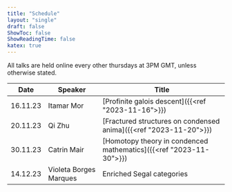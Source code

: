 ```yaml
---
title: "Schedule"
layout: "single"
draft: false
ShowToc: false
ShowReadingTime: false
katex: true
---
```


All talks are held online every other thursdays at 3PM GMT, unless otherwise stated. 

|Date    |Speaker                |Title|
|--------|-----------------------|-----|
|16.11.23|Itamar Mor             |[Profinite galois descent]({{<ref "2023-11-16">}})|
|20.11.23|Qi Zhu                 |[Fractured structures on condensed anima]({{<ref "2023-11-20">}})|
|30.11.23|Catrin Mair            |[Homotopy theory in condenced mathematics]({{<ref "2023-11-30">}})|
|14.12.23|Violeta Borges Marques |Enriched Segal categories|


 